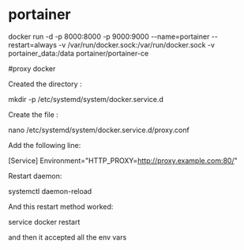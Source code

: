 # portainer
docker run -d -p 8000:8000 -p 9000:9000 --name=portainer --restart=always -v /var/run/docker.sock:/var/run/docker.sock -v portainer_data:/data portainer/portainer-ce

#proxy docker

Created the directory :

mkdir -p /etc/systemd/system/docker.service.d

Create the file :

nano /etc/systemd/system/docker.service.d/proxy.conf

Add the following line:

[Service]
Environment="HTTP_PROXY=http://proxy.example.com:80/"

Restart daemon:

systemctl daemon-reload

And this restart method worked:

service docker restart

and then it accepted all the env vars
